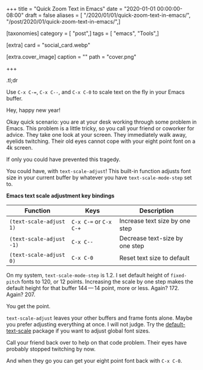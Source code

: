 +++
title = "Quick Zoom Text in Emacs"
date = "2020-01-01 00:00:00-08:00"
draft = false
aliases = [ "/2020/01/01/quick-zoom-text-in-emacs/", "/post/2020/01/quick-zoom-text-in-emacs/",]

[taxonomies]
category = [ "post",]
tags = [ "emacs", "Tools",]

[extra]
card = "social_card.webp"

[extra.cover_image]
caption = ""
path = "cover.png"

+++

<aside class="admonition tldr">
  <p class="admonition-title">.tl;dr</p>

Use `C-x C-=`, `C-x C--`, and `C-x C-0` to scale text on the fly in your
Emacs buffer.

</aside>

Hey, happy new year!

Okay quick scenario: you are at your desk working through some problem
in Emacs. This problem is a little tricky, so you call your friend or
coworker for advice. They take one look at your screen. They immediately
walk away, eyelids twitching. Their old eyes cannot cope with your eight
point font on a 4k screen.

If only you could have prevented this tragedy.

You could have, with `text-scale-adjust`\! This built-in function
adjusts font size in your current buffer by whatever you have
`text-scale-mode-step` set to.

**Emacs text scale adjustment key bindings**

| Function                 | Keys                   | Description                    |
| ------------------------ | ---------------------- | ------------------------------ |
| `(text-scale-adjust 1)`  | `C-x C-=` or `C-x C-+` | Increase text size by one step |
| `(text-scale-adjust -1)` | `C-x C--`              | Decrease text-size by one step |
| `(text-scale-adjust 0)`  | `C-x C-0`              | Reset text size to default     |

On my system, `text-scale-mode-step` is 1.2. I set default height of
`fixed-pitch` fonts to 120, or 12 points. Increasing the scale by one
step makes the default height for that buffer 144 — 14 point, more or
less. Again? 172. Again? 207.

You get the point.

`text-scale-adjust` leaves your other buffers and frame fonts alone.
Maybe you prefer adjusting everything at once. I will not judge. Try the
[default-text-scale](https://github.com/purcell/default-text-scale)
package if you want to adjust global font sizes.

Call your friend back over to help on that code problem. Their eyes have
probably stopped twitching by now.

And when they go you can get your eight point font back with `C-x C-0`.